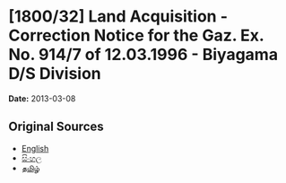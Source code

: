# [1800/32] Land Acquisition - Correction Notice for the Gaz. Ex. No. 914/7 of 12.03.1996 - Biyagama D/S Division

**Date:** 2013-03-08

## Original Sources

- [English](https://documents.gov.lk/view/extra-gazettes/2013/3/1800-32_E.pdf)
- [සිංහල](https://documents.gov.lk/view/extra-gazettes/2013/3/1800-32_S.pdf)
- [தமிழ்](https://documents.gov.lk/view/extra-gazettes/2013/3/1800-32_T.pdf)
